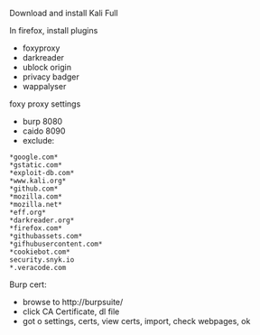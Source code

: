 
Download and install Kali Full

In firefox, install plugins
- foxyproxy
- darkreader
- ublock origin
- privacy badger
- wappalyser

foxy proxy settings
- burp 8080
- caido 8090
- exclude:
```
*google.com*
*gstatic.com*
*exploit-db.com*
*www.kali.org*
*github.com*
*mozilla.com*
*mozilla.net*
*eff.org*
*darkreader.org*
*firefox.com*
*githubassets.com*
*gifhubusercontent.com*
*cookiebot.com*
security.snyk.io
*.veracode.com
```

Burp cert:
- browse to http://burpsuite/
- click CA Certificate, dl file
- got o settings, certs, view certs, import, check webpages, ok


